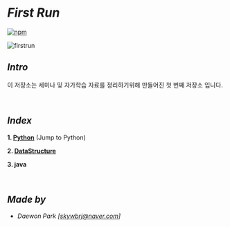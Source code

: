 # *First Run*
[![npm](https://img.shields.io/badge/start%20%3A-18.09.20-orange.svg)]()
 
 ![firstrun](./documents/img/qt.gif)
 
 ## *Intro*
 이 저장소는 세미나 및 자가학습 자료를 정리하기위해 만들어진 첫 번째 저장소 입니다.

<br>

## *Index*
 **1. [Python](https://github.com/MoochiPark/first-run/tree/master/JTP)** (Jump to Python)

 **2. [DataStructure](https://github.com/MoochiPark/first-run/tree/master/DataStructure)**

**3. java**


<br>

## *Made by*
 - *Daewon Park* *[<skywbrj@naver.com>]*
